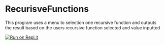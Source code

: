 # RecurisveFunctions
This program uses a menu to selection one recursive function and outputs the result  based on the users recursive function selected and value inputted

[![Run on Repl.it](https://repl.it/badge/github/danielzelfo/RecursiveFunctions)](https://repl.it/github/danielzelfo/RecursiveFunctions)